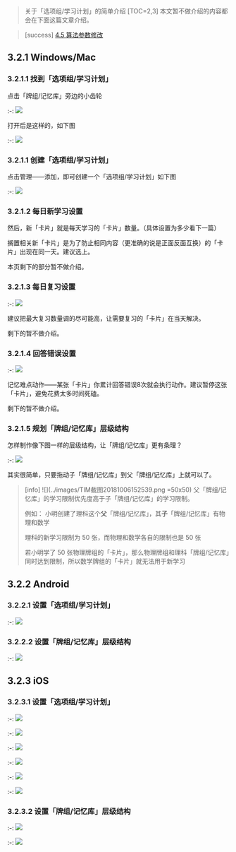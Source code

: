 
> 关于「选项组/学习计划」的简单介绍
[TOC=2,3]
本文暂不做介绍的内容都会在下面这篇文章介绍。

>[success] [4.5 算法参数修改](../advanced-operation/modify-parameter.md)

## 3.2.1 Windows/Mac

### 3.2.1.1 找到「选项组/学习计划」

点击「牌组/记忆库」旁边的小齿轮

:-: ![](../.gitbook/assets/9.22.21.59.PNG)
  
打开后是这样的，如下图

:-: ![](../.gitbook/assets/9.22.22.08.PNG)

### 3.2.1.1 创建「选项组/学习计划」

点击管理——添加，即可创建一个「选项组/学习计划」如下图  


:-: ![](../.gitbook/assets/9.22.23.15.PNG)

### 3.2.1.2 每日新学习设置 

然后，新「卡片」就是每天学习的「卡片」数量。（具体设置为多少看下一篇）

搁置相关新「卡片」是为了防止相同内容（更准确的说是正面反面互换）的「卡片」出现在同一天。建议选上。

本页剩下的部分暂不做介绍。

### 3.2.1.3 每日复习设置

:-: ![](../.gitbook/assets/tim-jie-tu-20180922235504.png)

建议把最大复习数量调的尽可能高，让需要复习的「卡片」在当天解决。

剩下的暂不做介绍。

### 3.2.1.4 回答错误设置

:-: ![](../.gitbook/assets/tim-jie-tu-20180922235651.png)

记忆难点动作——某张「卡片」你累计回答错误8次就会执行动作。建议暂停这张「卡片」，避免花费太多时间死磕。

剩下的暂不做介绍。

### 3.2.1.5 规划「牌组/记忆库」层级结构

怎样制作像下图一样的层级结构，让「牌组/记忆库」更有条理？

:-: ![](../.gitbook/assets/tim-jie-tu-20180923083737.png)

其实很简单，只要拖动子「牌组/记忆库」到父「牌组/记忆库」上就可以了。

>[info] ![](../images/TIM截图20181006152539.png =50x50)
> 父「牌组/记忆库」的学习限制优先度高于子「牌组/记忆库」的学习限制。
>  
> 例如：
> 小明创建了理科这个**父**「牌组/记忆库」，其**子**「牌组/记忆库」有物理和数学
> 
> 理科的新学习限制为 50 张，而物理和数学各自的限制也是 50 张
> 
> 若小明学了 50 张物理牌组的「卡片」，那么物理牌组和理科「牌组/记忆库」同时达到限制，所以数学牌组的「卡片」就无法用于新学习



##  3.2.2 Android

### 3.2.2.1 设置「选项组/学习计划」

:-: ![](../.gitbook/assets/gif_20180924094104.gif)

### 3.2.2.2 设置「牌组/记忆库」层级结构

:-: ![](../.gitbook/assets/gif_20180924094507.gif)

## 3.2.3 iOS

### 3.2.3.1 设置「选项组/学习计划」

:-: ![](../.gitbook/assets/e2f1b4f1cf9027ea020f2697d048f8a6.png)

:-: ![](../.gitbook/assets/eaab8a6639f26ae75b62ce8e4da9166c.png)

:-: ![](../.gitbook/assets/c4a726e2a140e0a38a9589e0351281f8.png)

:-: ![](../.gitbook/assets/1f5516686097185556453c7520643aa5.png)

:-: ![](../images/1.jpg)

:-: ![](../images/2.jpg)

### 3.2.3.2 设置「牌组/记忆库」层级结构

:-: ![](../.gitbook/assets/d759e2c9e5849ff2acb171b04778da8c.png)

:-: ![](../.gitbook/assets/018dd7d1059684591c47bfe35f64b25f.png)






